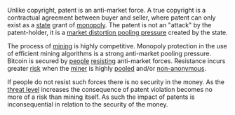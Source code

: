 Unlike copyright, patent is an anti-market force. A true copyright is a contractual agreement between buyer and seller, where patent can only exist as a [state](Glossary#state) grant of [monopoly](https://mises.org/library/man-economy-and-state-power-and-market/html/p/1075). The patent is not an "attack" by the patent-holder, it is a [market distortion pooling pressure](Pooling-Pressure-Risk) created by the state.

The process of [mining](Glossary#mine) is highly competitive. Monopoly protection in the use of efficient mining algorithms is a strong anti-market pooling pressure. Bitcoin is secured by [people](Glossary#person) [resisting](Axiom-of-Resistance) anti-market forces. Resistance incurs greater [risk](Risk-Sharing-Principle) when the [miner](Glossary#miner) is highly [pooled](Glossary#pooling) and/or [non-anonymous](Public-Data-Principle).

If people do not resist such forces there is no security in the money. As the [threat level](Threat-Level-Paradox) increases the consequence of patent violation becomes no more of a risk than mining itself. As such the impact of patents is inconsequential in relation to the security of the money.